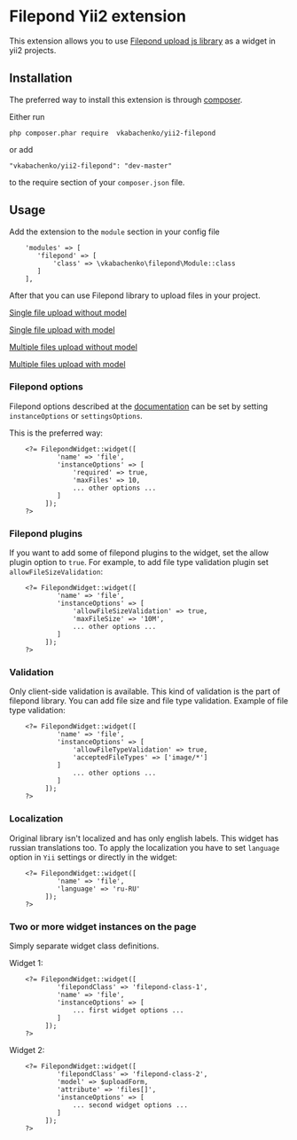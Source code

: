 # Filepond Yii2 extension

This extension allows you to use [Filepond upload js library](https://pqina.nl/filepond/) as a widget in yii2 projects.

## Installation

The preferred way to install this extension is through [composer](http://getcomposer.org/download/).

Either run

```
php composer.phar require  vkabachenko/yii2-filepond
```

or add

```
"vkabachenko/yii2-filepond": "dev-master"
```

to the require section of your `composer.json` file.

## Usage

Add the extension to the `module` section in your config file

```
    'modules' => [
       'filepond' => [
           'class' => \vkabachenko\filepond\Module::class
       ]
    ],
``` 

After that you can use Filepond library to upload files in your project.

[Single file upload without model](docs/single-without-model.md) 

[Single file upload with model](docs/single-with-model.md)

[Multiple files upload without model](docs/multiple-without-model.md) 

[Multiple files upload with model](docs/multiple-with-model.md)

### Filepond options

Filepond options described at the [documentation](https://pqina.nl/filepond/docs/) can be set by setting `instanceOptions` or `settingsOptions`.

This is the preferred way:

```
    <?= FilepondWidget::widget([
            'name' => 'file',
            'instanceOptions' => [
                'required' => true,
                'maxFiles' => 10,
                ... other options ...
            ]
         ]);
    ?>
```

### Filepond plugins ###

If you want to add some of filepond plugins to the widget, set the allow plugin option to `true`. For example, to add file type validation plugin set `allowFileSizeValidation`:

```
    <?= FilepondWidget::widget([
            'name' => 'file',
            'instanceOptions' => [
                'allowFileSizeValidation' => true,
                'maxFileSize' => '10M',
                ... other options ...
            ]
         ]);
    ?>
```

### Validation

Only client-side validation is available. This kind of validation is the part of filepond library. You can add file size and file type validation. Example of file type validation:

```
    <?= FilepondWidget::widget([
            'name' => 'file',
            'instanceOptions' => [
                'allowFileTypeValidation' => true,
                'acceptedFileTypes' => ['image/*']
            ]
                ... other options ...
            ]
         ]);
    ?>
```

### Localization

Original library isn't localized and has only english labels. This widget has russian translations too. To apply the localization you have to set `language` option in `Yii` settings or directly in the widget:

```
    <?= FilepondWidget::widget([
            'name' => 'file',
            'language' => 'ru-RU'
         ]);
    ?>
```

### Two or more widget instances on the page

Simply separate widget class definitions.

Widget 1:

```
    <?= FilepondWidget::widget([
            'filepondClass' => 'filepond-class-1',
            'name' => 'file',
            'instanceOptions' => [
                ... first widget options ...
            ]
         ]);
    ?>
```

Widget 2:

```
    <?= FilepondWidget::widget([
            'filepondClass' => 'filepond-class-2',
            'model' => $uploadForm,
            'attribute' => 'files[]',
            'instanceOptions' => [
                ... second widget options ...
            ]
         ]);
    ?>
```

